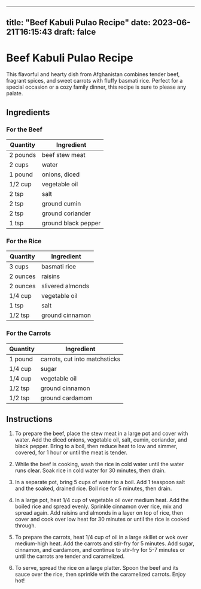 
---
title: "Beef Kabuli Pulao Recipe"
date: 2023-06-21T16:15:43
draft: falce
---

# Beef Kabuli Pulao Recipe

This flavorful and hearty dish from Afghanistan combines tender beef, fragrant spices, and sweet carrots with fluffy basmati rice. Perfect for a special occasion or a cozy family dinner, this recipe is sure to please any palate.

## Ingredients

### For the Beef

| Quantity | Ingredient     |
| -------- | -------------- |
| 2 pounds | beef stew meat |
| 2 cups   | water          |
| 1 pound  | onions, diced  |
| 1/2 cup  | vegetable oil  |
| 2 tsp    | salt           |
| 2 tsp    | ground cumin   |
| 2 tsp    | ground coriander |
| 1 tsp    | ground black pepper |

### For the Rice

| Quantity | Ingredient       |
| -------- | ---------------- |
| 3 cups   | basmati rice     |
| 2 ounces | raisins          |
| 2 ounces | slivered almonds |
| 1/4 cup  | vegetable oil    |
| 1 tsp    | salt             |
| 1/2 tsp  | ground cinnamon  |

### For the Carrots

| Quantity | Ingredient   |
| -------- | ------------ |
| 1 pound  | carrots, cut into matchsticks |
| 1/4 cup  | sugar        |
| 1/4 cup  | vegetable oil |
| 1/2 tsp  | ground cinnamon |
| 1/2 tsp  | ground cardamom |

## Instructions

1. To prepare the beef, place the stew meat in a large pot and cover with water. Add the diced onions, vegetable oil, salt, cumin, coriander, and black pepper. Bring to a boil, then reduce heat to low and simmer, covered, for 1 hour or until the meat is tender.

2. While the beef is cooking, wash the rice in cold water until the water runs clear. Soak rice in cold water for 30 minutes, then drain.

3. In a separate pot, bring 5 cups of water to a boil. Add 1 teaspoon salt and the soaked, drained rice. Boil rice for 5 minutes, then drain.

4. In a large pot, heat 1/4 cup of vegetable oil over medium heat. Add the boiled rice and spread evenly. Sprinkle cinnamon over rice, mix and spread again. Add raisins and almonds in a layer on top of rice, then cover and cook over low heat for 30 minutes or until the rice is cooked through.

5. To prepare the carrots, heat 1/4 cup of oil in a large skillet or wok over medium-high heat. Add the carrots and stir-fry for 5 minutes. Add sugar, cinnamon, and cardamom, and continue to stir-fry for 5-7 minutes or until the carrots are tender and caramelized.

6. To serve, spread the rice on a large platter. Spoon the beef and its sauce over the rice, then sprinkle with the caramelized carrots. Enjoy hot!
